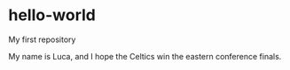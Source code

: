 # hello-world
My first repository

My name is Luca, and I hope the Celtics win the eastern conference finals.
